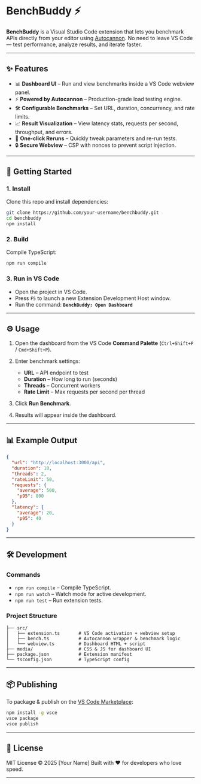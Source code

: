 # BenchBuddy ⚡

**BenchBuddy** is a Visual Studio Code extension that lets you benchmark APIs directly from your editor using [Autocannon](https://github.com/mcollina/autocannon).
No need to leave VS Code — test performance, analyze results, and iterate faster.

---

## ✨ Features

* 📊 **Dashboard UI** – Run and view benchmarks inside a VS Code webview panel.
* ⚡ **Powered by Autocannon** – Production-grade load testing engine.
* 🛠️ **Configurable Benchmarks** – Set URL, duration, concurrency, and rate limits.
* 📈 **Result Visualization** – View latency stats, requests per second, throughput, and errors.
* 🔄 **One-click Reruns** – Quickly tweak parameters and re-run tests.
* 🔒 **Secure Webview** – CSP with nonces to prevent script injection.

---

## 🚀 Getting Started

### 1. Install

Clone this repo and install dependencies:

```bash
git clone https://github.com/your-username/benchbuddy.git
cd benchbuddy
npm install
```

### 2. Build

Compile TypeScript:

```bash
npm run compile
```

### 3. Run in VS Code

* Open the project in VS Code.
* Press `F5` to launch a new Extension Development Host window.
* Run the command:
  **`BenchBuddy: Open Dashboard`**

---

## ⚙️ Usage

1. Open the dashboard from the VS Code **Command Palette** (`Ctrl+Shift+P` / `Cmd+Shift+P`).
2. Enter benchmark settings:

   * **URL** – API endpoint to test
   * **Duration** – How long to run (seconds)
   * **Threads** – Concurrent workers
   * **Rate Limit** – Max requests per second per thread
3. Click **Run Benchmark**.
4. Results will appear inside the dashboard.

---

## 📊 Example Output

```json
{
  "url": "http://localhost:3000/api",
  "duration": 10,
  "threads": 2,
  "rateLimit": 50,
  "requests": {
    "average": 500,
    "p95": 800
  },
  "latency": {
    "average": 20,
    "p95": 40
  }
}
```

---

## 🛠️ Development

### Commands

* `npm run compile` – Compile TypeScript.
* `npm run watch` – Watch mode for active development.
* `npm run test` – Run extension tests.

### Project Structure

```
├── src/
│   ├── extension.ts       # VS Code activation + webview setup
│   ├── bench.ts           # Autocannon wrapper & benchmark logic
│   └── webview.ts         # Dashboard HTML + script
├── media/                 # CSS & JS for dashboard UI
├── package.json           # Extension manifest
└── tsconfig.json          # TypeScript config
```

---

## 📦 Publishing

To package & publish on the [VS Code Marketplace](https://code.visualstudio.com/api/working-with-extensions/publishing-extension):

```bash
npm install -g vsce
vsce package
vsce publish
```

---


## 📝 License

MIT License © 2025 \[Your Name]
Built with ❤️ for developers who love speed.

---
